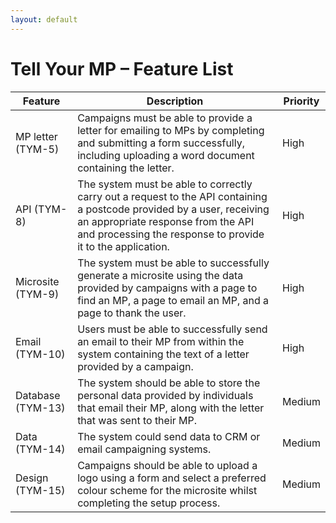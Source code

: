 ```yaml
---
layout: default
---
```


# Tell Your MP – Feature List

| **Feature** | **Description** | **Priority** |
| --- | --- | --- |
| MP letter (TYM-5) | Campaigns must be able to provide a letter for emailing to MPs by completing and submitting a form successfully, including uploading a word document containing the letter. | High |
| API (TYM-8) | The system must be able to correctly carry out a request to the API containing a postcode provided by a user, receiving an appropriate response from the API and processing the response to provide it to the application. | High |
| Microsite (TYM-9) | The system must be able to successfully generate a microsite using the data provided by campaigns with a page to find an MP, a page to email an MP, and a page to thank the user. | High |
| Email (TYM-10) | Users must be able to successfully send an email to their MP from within the system containing the text of a letter provided by a campaign. | High |
| Database (TYM-13) | The system should be able to store the personal data provided by individuals that email their MP, along with the letter that was sent to their MP. | Medium |
| Data (TYM-14) | The system could send data to CRM or email campaigning systems. | Medium |
| Design (TYM-15) | Campaigns should be able to upload a logo using a form and select a preferred colour scheme for the microsite whilst completing the setup process. | Medium |
